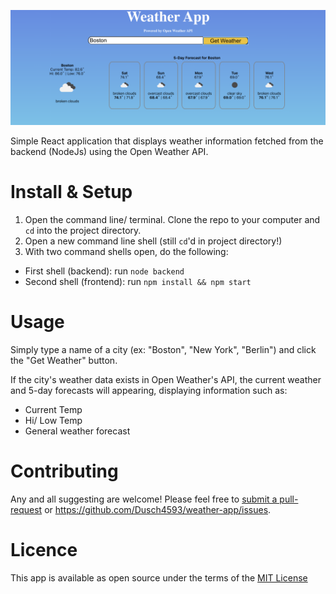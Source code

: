 ![Picture of the App](public/images/screen_shot.png)

Simple React application that displays weather information fetched from the backend (NodeJs) using the Open Weather API.

# Install & Setup
1. Open the command line/ terminal. Clone the repo to your computer and `cd` into the project directory.
2. Open a new command line shell (still `cd`'d in project directory!)
3. With two command shells open, do the following:
  - First shell (backend): run `node backend`
  - Second shell (frontend): run `npm install && npm start`  

# Usage
Simply type a name of a city (ex: "Boston", "New York", "Berlin") and click the "Get Weather" button.

If the city's weather data exists in Open Weather's API, the current weather and 5-day forecasts will appearing, displaying information such as:

- Current Temp
- Hi/ Low Temp
- General weather forecast

# Contributing
Any and all suggesting are welcome! Please feel free to [submit a pull-request](https://github.com/Dusch4593/weather-app/pulls) or https://github.com/Dusch4593/weather-app/issues.

# Licence
This app is available as open source under the terms of the [MIT License](https://opensource.org/licenses/MIT)
